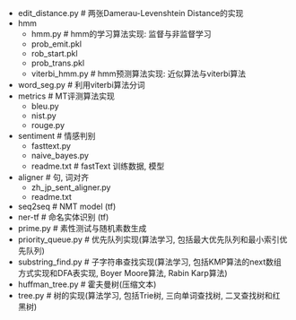+ edit_distance.py  # 两张Damerau-Levenshtein Distance的实现
+ hmm
  - hmm.py  # hmm的学习算法实现: 监督与非监督学习
  - prob_emit.pkl 
  - rob_start.pkl
  - prob_trans.pkl
  - viterbi_hmm.py  # hmm预测算法实现: 近似算法与viterbi算法
+ word_seg.py  # 利用viterbi算法分词
+ metrics  # MT评测算法实现
  - bleu.py
  - nist.py 
  - rouge.py 
+ sentiment # 情感判别
  - fasttext.py 
  - naive_bayes.py 
  - readme.txt  # fastText 训练数据, 模型
+ aligner  # 句, 词对齐 
  - zh_jp_sent_aligner.py 
  - readme.txt
+ seq2seq  # NMT model (tf)
+ ner-tf  # 命名实体识别 (tf)
+ prime.py  # 素性测试与随机素数生成
+ priority_queue.py  # 优先队列实现(算法学习, 包括最大优先队列和最小索引优先队列)
+ substring_find.py  # 子字符串查找实现(算法学习, 包括KMP算法的next数组方式实现和DFA表实现, Boyer Moore算法, Rabin Karp算法)
+ huffman_tree.py  # 霍夫曼树(压缩文本) 
+ tree.py  # 树的实现(算法学习, 包括Trie树, 三向单词查找树, 二叉查找树和红黑树)
